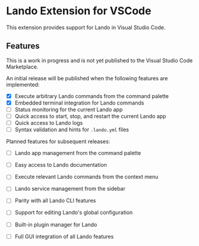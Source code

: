 # Lando Extension for VSCode

This extension provides support for Lando in Visual Studio Code.

## Features

This is a work in progress and is not yet published to the Visual Studio Code Marketplace.

An initial release will be published when the following features are implemented:
- [x] Execute arbitrary Lando commands from the command palette
- [x] Embedded terminal integration for Lando commands
- [ ] Status monitoring for the current Lando app
- [ ] Quick access to start, stop, and restart the current Lando app
- [ ] Quick access to Lando logs
- [ ] Syntax validation and hints for `.lando.yml` files

Planned features for subsequent releases:
- [ ] Lando app management from the command palette
- [ ] Easy access to Lando documentation
- [ ] Execute relevant Lando commands from the context menu
- [ ] Lando service management from the sidebar
- [ ] Parity with all Lando CLI features
- [ ] Support for editing Lando's global configuration
- [ ] Built-in plugin manager for Lando
- [ ] Full GUI integration of all Lando features

